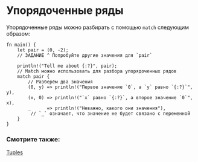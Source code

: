 # Упорядоченные ряды

Упорядоченные ряды можно разбирать с помощью `match` следующим образом:

```rust,editable
fn main() {
    let pair = (0, -2);
    // ЗАДАНИЕ ^ Попробуйте другие значения для `pair`

    println!("Tell me about {:?}", pair);
    // Match можно использовать для разбора упорядоченных рядов
    match pair {
        // Разберём два значения
        (0, y) => println!("Первое значение `0`, а `y` равно `{:?}`", y),
        (x, 0) => println!("`x` равно `{:?}`, а второе значение `0`", x),
        _      => println!("Неважно, какого они значения"),
         // `_` означает, что значение не будет связано с переменной
    }
}
```

### Смотрите также:

[Tuples](primitives/tuples.html)
